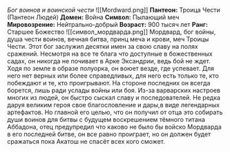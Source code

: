 *Бог воинов и воинской чести*
![[Mordward.png]]
**Пантеон:** Троица Чести (Пантеон Людей)
**Домен:** Война
**Символ:** Пылающий меч
**Мировозрение:** Нейтрально-добрый
**Возраст:** 900 тысяч лет
**Ранг:** Старшее Божество
![[символ_мордварда.png]]
Мордвард, бог войны, душа чести воинов, вечная битва, принц меча и крови, меч Троицы Чести. Этот бог заслужил десятки имен за свою славу на полях сражений. Несмотря на все те блага что доступные в божественных садах, он никогда не почивает в Арке Эксандрии, ведь бой не ждет. Ходя по земле в образе полуорка, он воюет везде, где успевает. Для него нет верных или более справедливых, для него есть только те, кто побеждают и те, кто проигрывают. На стороне последних он всегда борется, лишь ради услады войны или боя. Из-за варварских настроев многих из людей, он быстро сыскал славу и последователей. Не редка даруя великим героя свое благословление и дары,в  виде легендарных артефактов. Но главной его целью, что он получил от отца это собирать души воинов для битвы с будущем воскрешением тёмного титана Аббадона, отец предупредил что каково не было бы войско Мордварда в его последней битве, он все равно проиграет, но он должен будет сражаться пока Акатош не спасёт всех кого сможет.